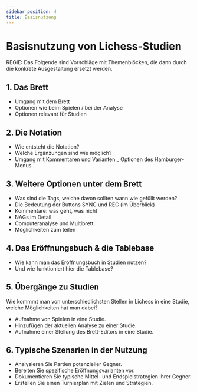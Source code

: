 ```yaml
---
sidebar_position: 4
title: Basisnutzung
---
```

# Basisnutzung von Lichess-Studien

REGIE: Das Folgende sind Vorschläge mit Themenblöcken, die dann durch die konkrete Ausgestaltung ersetzt werden.

## 1. Das Brett

- Umgang mit dem Brett
- Optionen wie beim Spielen / bei der Analyse
- Optionen relevant für Studien

## 2. Die Notation

- Wie entsteht die Notation?
- Welche Ergänzungen sind wie möglich?
- Umgang mit Kommentaren und Varianten
_ Optionen des Hamburger-Menus

## 3. Weitere Optionen unter dem Brett

- Was sind die Tags, welche davon sollten wann wie gefüllt werden?
- Die Bedeutung der Buttons SYNC und REC (im Überblick)
- Kommentare: was geht, was nicht
- NAGs im Detail
- Computeranalyse und Multibrett
- Möglichkeiten zum teilen

## 4. Das Eröffnungsbuch & die Tablebase

- Wie kann man das Eröffnungsbuch in Studien nutzen?
- Und wie funktioniert hier die Tablebase?

## 5. Übergänge zu Studien

Wie kommmt man von unterschiedlichsten Stellen in Lichess in eine Studie, welche Möglichkeiten hat man dabei?

- Aufnahme von Spielen in eine Studie.
- Hinzufügen der aktuellen Analyse zu einer Studie.
- Aufnahme einer Stellung des Brett-Editors in eine Studie.

## 6. Typische Szenarien in der Nutzung

- Analysieren Sie Partien potenzieller Gegner.
- Bereiten Sie spezifische Eröffnungsvarianten vor.
- Dokumentieren Sie typische Mittel- und Endspielstrategien Ihrer Gegner.
- Erstellen Sie einen Turnierplan mit Zielen und Strategien.
